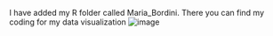 I have added my R folder called Maria_Bordini. There you can find my coding for my data visualization
![image](https://github.com/MBordini/Collaborative-Systems-/assets/146930326/e3d085c2-22c9-4c92-95ec-3611676ce1ab)
